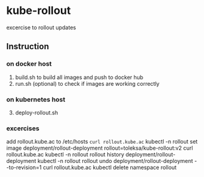 # kube-rollout
excercise to rollout updates

## Instruction

### on docker host
1. build.sh to build all images and push to docker hub
2. run.sh (optional) to check if images are working correctly
### on kubernetes host
3. deploy-rollout.sh
### excercises
add rollout.kube.ac to /etc/hosts
```curl rollout.kube.ac```
kubectl -n rollout set image deployment/rollout-deployment rollout=toleksa/kube-rollout:v2
curl rollout.kube.ac
kubectl -n rollout rollout history deployment/rollout-deployment
kubectl -n rollout rollout undo deployment/rollout-deployment --to-revision=1
curl rollout.kube.ac
kubectl delete namespace rollout

